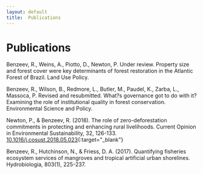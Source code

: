 ```yaml
---
layout: default
title:  Publications
---
```

# Publications

Benzeev, R., Weins, A., Piotto, D., Newton, P. Under review. Property size and forest cover were key determinants of forest restoration in the Atlantic Forest of Brazil. Land Use Policy. 

Benzeev, R., Wilson, B., Redmore, L., Butler, M., Paudel, K., Zarba, L., Massoca, P. Revised and resubmitted. What?s governance got to do with it? Examining the role of institutional quality in forest conservation. Environmental Science and Policy. 

Newton, P., & Benzeev, R. (2018). The role of zero-deforestation commitments in protecting and enhancing rural livelihoods. Current Opinion in Environmental Sustainability, 32, 126-133. [10.1016/j.cosust.2018.05.023](https://doi.org/10.1016/j.cosust.2018.05.023){:target="_blank"}

Benzeev, R., Hutchinson, N., & Friess, D. A. (2017). Quantifying fisheries ecosystem services of mangroves and tropical artificial urban shorelines. Hydrobiologia, 803(1), 225-237. 
